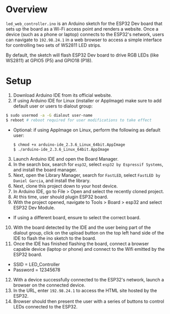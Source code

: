 # Overview

`led_web_controller.ino` is an Arduino sketch for the ESP32 Dev board that sets up the board as a Wi-Fi access point and renders a website. Once a device (such as a phone or laptop) connects to the ESP32's network, users can navigate to `192.98.24.1` in a web browser to access a simple interface for controlling two sets of WS2811 LED strips.

By default, the sketch will flash ESP32 Dev board to drive RGB LEDs (like WS2811) at GPIO5 (P5) and GPIO18 (P18).

# Setup

1. Download Arduino IDE from its official website.
2. If using Arduino IDE for Linux (installer or AppImage) make sure to add default user or users to dialout group:
  ```sh
  $ sudo usermod -a -G dialout user-name
  $ reboot # reboot required for user modifications to take effect
  ```

  * Optional: if using AppImage on Linux, perform the following as default user:
    ```sh
    $ chmod +x arduino-ide_2.3.6_Linux_64bit.AppImage
    $ ./arduino-ide_2.3.6_Linux_64bit.AppImage
    ```

3. Launch Arduino IDE and open the Board Manager.
4. In the search box, search for `esp32`, select `esp32 by Espressif Systems`, and install the board manager.
5. Next, open the Library Manager, search for `FastLED`, select `FastLED by Daniel Garcia`, and install the library.
6. Next, clone this project down to your host device.
7. In Arduino IDE, go to File > Open and select the recently cloned project.
8. At this time, user should plugin ESP32 board.
9. With the project opened, navigate to Tools > Board > esp32 and select ESP32 Dev Module.
  * If using a different board, ensure to select the correct board.
10. With the board detected by the IDE and the user being part of the dialout group, click on the upload button on the top left hand side of the IDE to flash the ino sketch to the board.
11. Once the IDE has finished flashing the board, connect a browser capable device (laptop or phone) and connect to the Wifi emitted by the ESP32 board.
  * SSID = LED_Controller
  * Password = 12345678
12. With a device successfully connected to the ESP32's network, launch a browser on the connected device.
13. In the URL, enter `192.98.24.1` to access the HTML site hosted by the ESP32.
14. Browser should then present the user with a series of buttons to control LEDs connected to the ESP32.